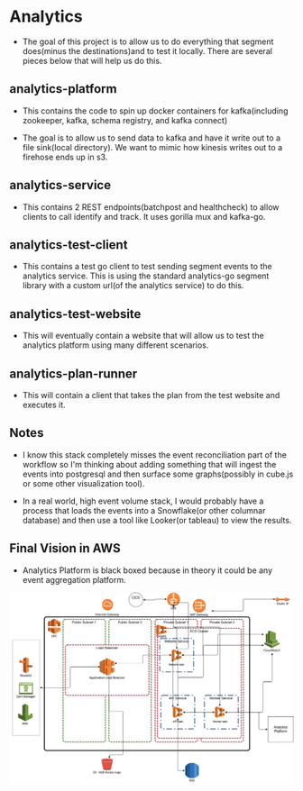# Analytics

- The goal of this project is to allow us to do everything that segment does(minus the destinations)and to test it locally.  There are several pieces below that will help us do this.

## analytics-platform

- This contains the code to spin up docker containers for kafka(including zookeeper, kafka, schema registry, and kafka connect)

- The goal is to allow us to send data to kafka and have it write out to a file sink(local directory). We want to mimic how kinesis writes out to a firehose ends up in s3.

## analytics-service

- This contains 2 REST endpoints(batchpost and healthcheck) to allow clients to call identify and track.  It uses gorilla mux and kafka-go.

## analytics-test-client

- This contains a test go client to test sending segment events to the analytics service.  This is using the standard analytics-go segment library with a custom url(of the analytics service) to do this.

## analytics-test-website

- This will eventually contain a website that will allow us to test the analytics platform using many different scenarios.

## analytics-plan-runner

- This will contain a client that takes the plan from the test website and executes it.

## Notes

- I know this stack completely misses the event reconciliation part of the workflow so I'm thinking about adding something that will ingest the events into postgresql and then surface some graphs(possibly in cube.js or some other visualization tool).

- In a real world, high event volume stack, I would probably have a process that loads the events into a Snowflake(or other columnar database) and then use a tool like Looker(or tableau) to view the results.

## Final Vision in AWS

- Analytics Platform is black boxed because in theory it could be any event aggregation platform.

![alt text](./arch_images/AnalyticsTestingPlatform_8_23_19.jpg)
